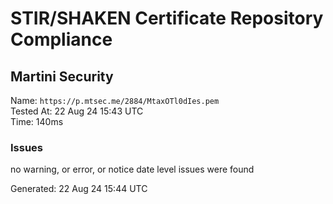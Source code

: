 # STIR/SHAKEN Certificate Repository Compliance

## Martini Security

Name: `https://p.mtsec.me/2884/MtaxOTl0dIes.pem`\
Tested At: 22 Aug 24 15:43 UTC\
Time: 140ms

### Issues

no warning, or error, or notice date level issues were found

Generated: 22 Aug 24 15:44 UTC